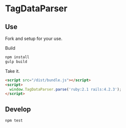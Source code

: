 # TagDataParser

## Use

Fork and setup for your use.

Build

```bash
npm install
gulp build
```

Take it.

```html
<script src="/dist/bundle.js"></script>
<script>
  window.TagDataParser.parse('ruby:2.1 rails:4.2.3');
</script>
```

## Develop

```bash
npm test
```
